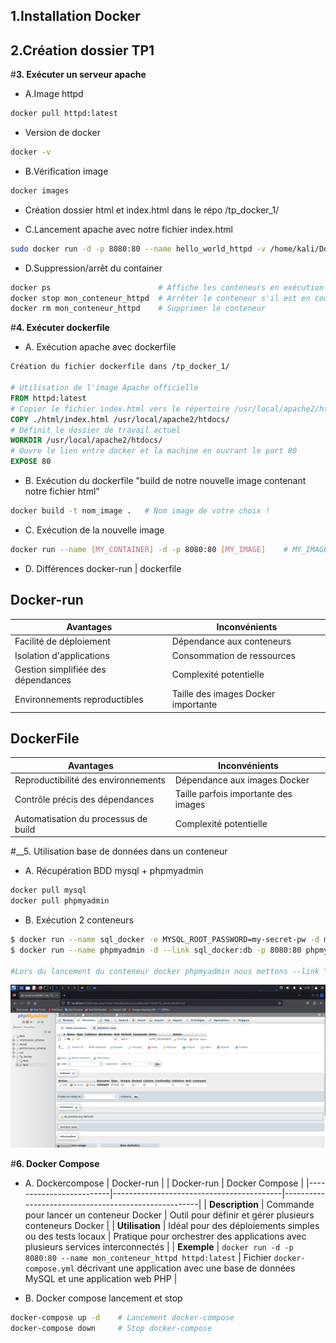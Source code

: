 ## 1.Installation Docker
## 2.Création dossier TP1
#__3. Exécuter un serveur apache__
- A.Image httpd
```bash
docker pull httpd:latest
```
- Version de docker
```bash
docker -v
```
- B.Vérification image
```bash
docker images
```
- Création dossier html et index.html dans le répo /tp_docker_1/

- C.Lancement apache avec notre fichier index.html
```bash
sudo docker run -d -p 8080:80 --name hello_world_httpd -v /home/kali/Documents/TP_Docker/TP_DOCKER_1/html/index>
```
- D.Suppression/arrêt du container
```bash
docker ps                        # Affiche les conteneurs en exécution (ps -a pour voir les conteneurs non éxécuté)
docker stop mon_conteneur_httpd  # Arrêter le conteneur s'il est en cours d'exécution
docker rm mon_conteneur_httpd    # Supprimer le conteneur
```

#__4. Exécuter dockerfile__
- A. Exécution apache avec dockerfile
```Dockerfile
Création du fichier dockerfile dans /tp_docker_1/

# Utilisation de l'image Apache officielle
FROM httpd:latest
# Copier le fichier index.html vers le répertoire /usr/local/apache2/htdocs/ du conteneur
COPY ./html/index.html /usr/local/apache2/htdocs/
# Définit le dossier de travail actuel
WORKDIR /usr/local/apache2/htdocs/
# Ouvre le lien entre docker et la machine en ouvrant le port 80
EXPOSE 80
```
- B. Exécution du dockerfile "build de notre nouvelle image contenant notre fichier html"
```bash
docker build -t nom_image .   # Nom image de votre choix !
```

- C. Exécution de la nouvelle image
```bash
docker run --name [MY_CONTAINER] -d -p 8080:80 [MY_IMAGE]    # MY_IMAGE = nom de votre image
```
- D. Différences docker-run | dockerfile
## Docker-run

| Avantages                         | Inconvénients                       |
| --------------------------------- | ----------------------------------- |
| Facilité de déploiement           | Dépendance aux conteneurs           |
| Isolation d'applications          | Consommation de ressources          |
| Gestion simplifiée des dépendances | Complexité potentielle              |
| Environnements reproductibles     | Taille des images Docker importante |

## DockerFile

| Avantages                            | Inconvénients                       |
| ------------------------------------ | ----------------------------------- |
| Reproductibilité des environnements  | Dépendance aux images Docker        |
| Contrôle précis des dépendances      | Taille parfois importante des images|
| Automatisation du processus de build | Complexité potentielle              |


#__5. Utilisation base de données dans un conteneur
- A. Récupération BDD mysql + phpmyadmin
```bash
docker pull mysql
docker pull phpmyadmin
```
- B. Exécution 2 conteneurs
```bash
$ docker run --name sql_docker -e MYSQL_ROOT_PASSWORD=my-secret-pw -d mysql:latest
$ docker run --name phpmyadmin -d --link sql_docker:db -p 8080:80 phpmyadmin

#Lors du lancement du conteneur docker phpmyadmin nous mettons --link "le nom du conteneur sql" cela permettra de relier la BDD a Phpmyadmin
```
![Phpmyadmin](./phpmyadmin.png)


#__6. Docker Compose__
- A. Dockercompose | Docker-run
|                         | Docker-run                               | Docker Compose                                     |
|-------------------------|------------------------------------------|-----------------------------------------------------|
| **Description**         | Commande pour lancer un conteneur Docker | Outil pour définir et gérer plusieurs conteneurs Docker |
| **Utilisation**         | Idéal pour des déploiements simples ou des tests locaux | Pratique pour orchestrer des applications avec plusieurs services interconnectés |
| **Exemple**             | `docker run -d -p 8080:80 --name mon_conteneur_httpd httpd:latest` | Fichier `docker-compose.yml` décrivant une application avec une base de données MySQL et une application web PHP |

- B. Docker compose lancement et stop
```bash
docker-compose up -d    # Lancement docker-compose
docker-compose down     # Stop docker-compose
```
